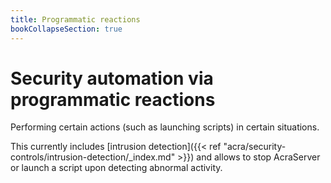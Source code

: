 ```yaml
---
title: Programmatic reactions
bookCollapseSection: true
---
```


# Security automation via programmatic reactions

Performing certain actions (such as launching scripts) in certain situations.

This currently includes [intrusion detection]({{< ref "acra/security-controls/intrusion-detection/_index.md" >}})
and allows to stop AcraServer or launch a script upon detecting abnormal activity.
